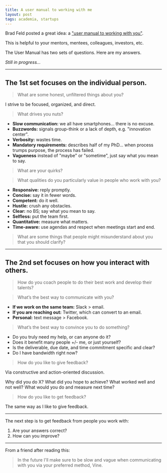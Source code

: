 ```yaml
---
title: A user manual to working with me
layout: post
tags: academia, startups
---
```


Brad Feld posted a great idea: a ["user manual to working with you"](http://www.feld.com/archives/2016/04/user-manual-working.html).

This is helpful to your mentors, mentees, colleagues, investors, etc.

The User Manual has two sets of questions. Here are my answers.

*Still in progress...*

---

## The 1st set focuses on the individual person.

> What are some honest, unfiltered things about you?

I strive to be focused, organized, and direct.

> What drives you nuts?

+ **Slow communication:** we all have smartphones... there is no excuse.
+ **Buzzwords:** signals group-think or a lack of depth, e.g. "innovation center".
+ **Verbosity:** wastes time.
+ **Mandatory requirements:** describes half of my PhD... when process trumps purpose, the process has failed.
+ **Vagueness** instead of "maybe" or "sometime", just say what you mean to say.

> What are your quirks?

> What qualities do you particularly value in people who work with you?

+ **Responsive:** reply promptly.
+ **Concise:** say it in fewer words.
+ **Competent:** do it well.
+ **Hustle:** crush any obstacles.
+ **Clear:** no BS; say what you mean to say.
+ **Selfless:** put the team first.
+ **Quantitative:** measure what matters.
+ **Time-aware:** use agendas and respect when meetings start and end.

> What are some things that people might misunderstand about you that you should clarify?

---

## The 2nd set focuses on how you interact with others.

> How do you coach people to do their best work and develop their talents?

> What’s the best way to communicate with you?

+ **If we work on the same team:** Slack > email.
+ **If you are reaching out:** Twitter, which can convert to an email.
+ **Personal:** text message > Facebook.

> What’s the best way to convince you to do something?

+ Do you truly need my help, or can anyone do it?
+ Does it benefit many people +/- me, or just yourself?
+ Is the deliverable, due date, and time commitment specific and clear?
+ Do I have bandwidth right now?

> How do you like to give feedback?

Via constructive and action-oriented discussion.

Why did you do X? What did you hope to achieve? What worked well and not well? What would you do and measure next time?

> How do you like to get feedback?

The same way as I like to give feedback. 

---

The next step is to get feedback from people you work with: 

1. Are your answers correct?
2. How can you improve?

---

From a friend after reading this:

> In the future I'll make sure to be slow and vague when communicating with you via your preferred method, Vine.
